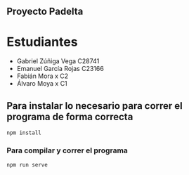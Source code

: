 ## Proyecto Padelta
# Estudiantes
- Gabriel Zúñiga Vega C28741
- Emanuel García Rojas C23166
- Fabián Mora x C2
- Álvaro Moya x C1

## Para instalar lo necesario para correr el programa de forma correcta
```
npm install
```

### Para compilar y correr el programa
```
npm run serve
```
